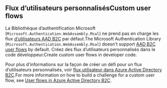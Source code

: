 ## <a name="custom-user-flows"></a><span data-ttu-id="93810-101">Flux d’utilisateurs personnalisés</span><span class="sxs-lookup"><span data-stu-id="93810-101">Custom user flows</span></span>

<span data-ttu-id="93810-102">La Bibliothèque d’authentification Microsoft (`Microsoft.Authentication.WebAssembly.Msal`) ne prend pas en charge les flux [d’utilisateurs AAD B2C](/azure/active-directory-b2c/user-flow-overview) par défaut.</span><span class="sxs-lookup"><span data-stu-id="93810-102">The Microsoft Authentication Library (`Microsoft.Authentication.WebAssembly.Msal`) doesn't support [AAD B2C user flows](/azure/active-directory-b2c/user-flow-overview) by default.</span></span> <span data-ttu-id="93810-103">Créez des flux d’utilisateurs personnalisés dans le code développeur.</span><span class="sxs-lookup"><span data-stu-id="93810-103">Create custom user flows in developer code.</span></span>

<span data-ttu-id="93810-104">Pour plus d’informations sur la façon de créer un défi pour un flux d’utilisateurs personnalisés, voir [flux utilisateur dans Azure Active Directory B2C](/azure/active-directory-b2c/user-flow-overview).</span><span class="sxs-lookup"><span data-stu-id="93810-104">For more information on how to build a challenge for a custom user flow, see [User flows in Azure Active Directory B2C](/azure/active-directory-b2c/user-flow-overview).</span></span>
